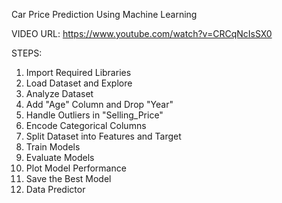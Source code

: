 Car Price Prediction Using Machine Learning

VIDEO URL:
https://www.youtube.com/watch?v=CRCqNcIsSX0

STEPS:

1. Import Required Libraries
2. Load Dataset and Explore
3. Analyze Dataset
4. Add "Age" Column and Drop "Year"
5. Handle Outliers in "Selling_Price"
6. Encode Categorical Columns
7. Split Dataset into Features and Target
8. Train Models
9. Evaluate Models
10. Plot Model Performance
11. Save the Best Model
12. Data Predictor
